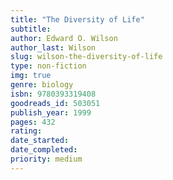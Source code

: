 ```yaml
---
title: "The Diversity of Life"
subtitle: 
author: Edward O. Wilson
author_last: Wilson
slug: wilson-the-diversity-of-life
type: non-fiction
img: true
genre: biology
isbn: 9780393319408
goodreads_id: 503051
publish_year: 1999
pages: 432
rating: 
date_started:
date_completed:
priority: medium
---
```


